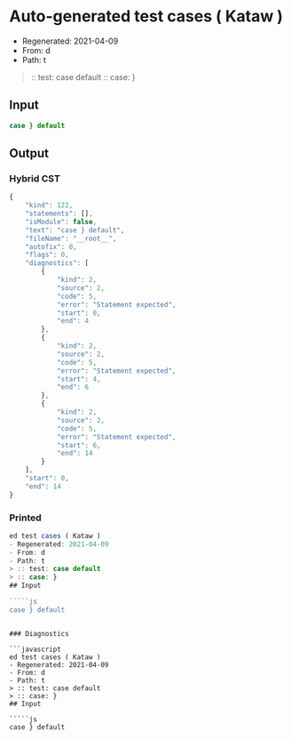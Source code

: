# Auto-generated test cases ( Kataw )
- Regenerated: 2021-04-09
- From: d
- Path: t
> :: test: case default
> :: case: }
## Input

`````js
case } default
`````

## Output

### Hybrid CST

```javascript
{
    "kind": 122,
    "statements": [],
    "isModule": false,
    "text": "case } default",
    "fileName": "__root__",
    "autofix": 0,
    "flags": 0,
    "diagnostics": [
        {
            "kind": 2,
            "source": 2,
            "code": 5,
            "error": "Statement expected",
            "start": 0,
            "end": 4
        },
        {
            "kind": 2,
            "source": 2,
            "code": 5,
            "error": "Statement expected",
            "start": 4,
            "end": 6
        },
        {
            "kind": 2,
            "source": 2,
            "code": 5,
            "error": "Statement expected",
            "start": 6,
            "end": 14
        }
    ],
    "start": 0,
    "end": 14
}
```

### Printed

```javascript
ed test cases ( Kataw )
- Regenerated: 2021-04-09
- From: d
- Path: t
> :: test: case default
> :: case: }
## Input

`````js
case } default
`````
```

### Diagnostics

```javascript
ed test cases ( Kataw )
- Regenerated: 2021-04-09
- From: d
- Path: t
> :: test: case default
> :: case: }
## Input

`````js
case } default
`````
```

